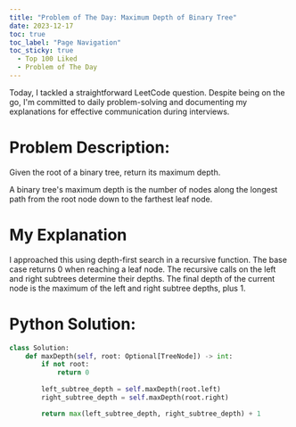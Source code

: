 ```yaml
---
title: "Problem of The Day: Maximum Depth of Binary Tree"
date: 2023-12-17
toc: true
toc_label: "Page Navigation"
toc_sticky: true
  - Top 100 Liked
  - Problem of The Day
---
```


Today, I tackled a straightforward LeetCode question. Despite being on the go, I'm committed to daily problem-solving and documenting my explanations for effective communication during interviews.

# Problem Description:
Given the root of a binary tree, return its maximum depth.

A binary tree's maximum depth is the number of nodes along the longest path from the root node down to the farthest leaf node.

# My Explanation
I approached this using depth-first search in a recursive function. The base case returns 0 when reaching a leaf node. The recursive calls on the left and right subtrees determine their depths. The final depth of the current node is the maximum of the left and right subtree depths, plus 1.

# Python Solution:
```python
class Solution:
    def maxDepth(self, root: Optional[TreeNode]) -> int:
        if not root:
            return 0
        
        left_subtree_depth = self.maxDepth(root.left)
        right_subtree_depth = self.maxDepth(root.right)

        return max(left_subtree_depth, right_subtree_depth) + 1
```